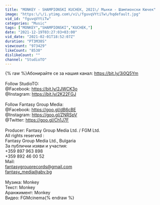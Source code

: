 ```yaml
---
title: "MONKEY - SHAMPIONSKI KUCHEK, 2021\/ Мънки - Шампионски Кючек"
image: "https:\/\/i.ytimg.com\/vi\/fguvqVYtiTw\/hqdefault.jpg"
vid_id: "fguvqVYtiTw"
categories: "Music"
tags: ["MONKEY","SHAMPIONSKI","KUCHEK,"]
date: "2021-12-19T03:27:03+03:00"
vid_date: "2021-02-01T18:52:07Z"
duration: "PT3M30S"
viewcount: "973429"
likeCount: "8530"
dislikeCount: ""
channel: "StudioTO"
---
```

{% raw %}Абонирайте се за нашия канал: <a rel="nofollow" target="blank" href="https://bit.ly/3i0Q5Ym">https://bit.ly/3i0Q5Ym</a><br /><br />Follow StudioTO:<br />@Facebook: <a rel="nofollow" target="blank" href="https://bit.ly/2JWCK3o">https://bit.ly/2JWCK3o</a><br />@Instagram: <a rel="nofollow" target="blank" href="https://bit.ly/2K22FGJ">https://bit.ly/2K22FGJ</a><br /><br />Follow Fantasy Group Media:<br />@Facebook: <a rel="nofollow" target="blank" href="https://goo.gl/dB6cBE">https://goo.gl/dB6cBE</a> <br />@Instagram: <a rel="nofollow" target="blank" href="https://goo.gl/ZNRSpV">https://goo.gl/ZNRSpV</a> <br />@Twitter: <a rel="nofollow" target="blank" href="https://goo.gl/Ch1J7F">https://goo.gl/Ch1J7F</a><br /><br />Producer: Fantasy Group Media Ltd. / FGM Ltd.<br /> All rights reserved : <br />Fantasy Group Media Ltd., Bulgaria <br />За публични изяви и участия:<br />+359 897 963 898<br />+359 892 46 00 52 <br />Мail: <br />fantasygrouprecords@gmail.com <br />fantasy_media@abv.bg<br /><br />Музика: Monkey <br />Текст: Monkey<br />Аранжимент: Monkey<br />Видео: FGMcinema{% endraw %}
